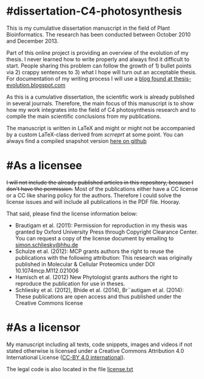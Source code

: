 #dissertation-C4-photosynthesis
==============================

This is my cumulative dissertation manuscript in the field of Plant Bioinformatics. The research has been conducted between October 2010 and December 2013.

Part of this online project is providing an overview of the evolution of my thesis. I never learned how to write properly and always find it difficult to start. People sharing this problem can follow the growth of 1) bullet points via 2) crappy sentences to 3) what I hope will turn out an acceptable thesis. For documentation of my writing process I will use a [blog found at thesis-evolution.blogspot.com](http://thesis-evolution.blogspot.com/?utm_source=git)

As this is a cumulative dissertation, the scientific work is already published in several journals. Therefore, the main focus of this manuscript is to show how my work integrates into the field of C4 photosynthesis research and to compile the main scientific conclusions from my publications.

The manuscript is written in LaTeX and might or might not be accompanied by a custom LaTeX-class derived from *scrreprt* at some point. You can always find a compiled snapshot version [here on github](main.pdf)

#As a licensee
==============================
~~I will not include the already published articles in this repository, because I don't have the permission.~~
Most of the publications either have a CC license or a CC like sharing policy for the authors. Therefore I could solve the license issues and will include all publications in the PDF file. Hooray.

That said, please find the license information below:

- Brautigam et al. (2011): Permission for reproduction in my thesis was granted by
Oxford University Press through Copyright Clearance Center. You can request a copy
of the license document by emailing to simon.schliesky@hhu.de
- Schulze et al. (2012): MCP grants authors the right to reuse the publications with
the following attribution: This research was originally published in Molecular & Cellular
Proteomics under DOI 10.1074mcp.M112.021006
- Hamisch et al. (2012) New Phytologist grants authors the right to reproduce the
publication for use in theses.
- Schliesky et al. (2012), Bhide et al. (2014), Br¨autigam et al. (2014): These publications
are open access and thus published under the Creative Commons license

#As a licensor
==============================
My manuscript including all texts, code snippets, images and videos if not stated otherwise is licensed under a Creative Commons Attribution 4.0 International License ([CC-BY 4.0 international](http://creativecommons.org/licenses/by/4.0/)).

The legal code is also located in the file [license.txt](license.txt)

